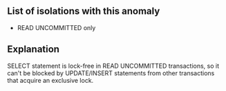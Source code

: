 ## List of isolations with this anomaly

- READ UNCOMMITTED only

## Explanation

SELECT statement is lock-free in READ UNCOMMITTED transactions, so it can't be blocked by UPDATE/INSERT statements from other transactions that acquire an exclusive lock.
